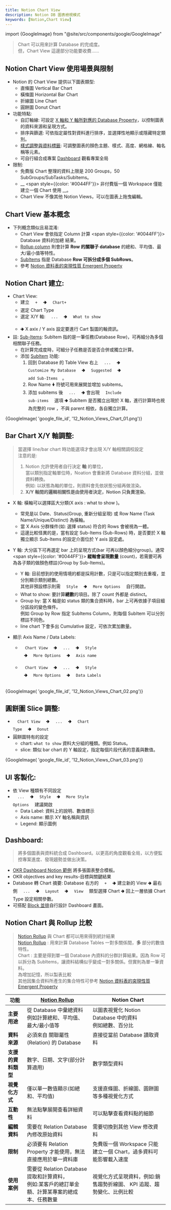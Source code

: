 ```yaml
---
title: Notion Chart View
description: Notion DB 圖表檢視模式
keywords: [Notion,Chart View]
---
```

import {GoogleImage} from "@site/src/components/google/GoogleImage"

> Chart 可以用來計算 Database 的完成度。  
> 但，Chart View 這邊部分功能要收費......  


## Notion Chart View 使用場景與限制
* Notion 的 Chart View 提供以下圖表類型:
    * 直條圖 Vertical Bar Chart
    * 橫條圖 Horizontal Bar Chart
    * 折線圖 Line Chart
    * 圓餅圖 Donut Chart
* 功能特點:
    * 自訂軸線: 可設定 [X 軸和 Y 軸所對應的 Database Property](#Notion_Chart_XY)，以控制圖表的資料來源和呈現方式。​
    * 排序與篩選: 可依指定屬性對資料進行排序，並選擇性地顯示或隱藏特定類別。​
    * [樣式調整與資料標籤](#Notion_Chart_Style): 可調整圖表的顏色主題、樣式、高度、網格線、軸名稱等元素。​
    * 可自行組合成專案 [Dashboard](#Notion_Dashboard) 觀看專案全局
* 限制: 
    * 免費版 Chart 整理的資料上限是 200 Groups，50 SubGroups/SubTasks/SubItems。
    * __ <span style={{color: '#0044FF'}}> 非付費版一個 Workspace 僅能建立一個 Chart 使用 </span> __。
    * Chart View 不像其他 Notion Views，可以在圖表上拖曳編輯。

## Chart View 基本概念<span id="notion_Chart_View"> </span>
* 下列概念類似且易混淆: 
    * Chart View 會依指定 Column 計算 <span style={{color: '#0044FF'}}> Database 資料的加總</span> 結果。  
    * [Rollup column](./Notion_Database#notion_database_rollup) 則會計算 __Row 的關聯子 database__ 的總和、平均值、最大/最小值等特性。   
    * [SubItems](./Notion_Database#notion_database_Subitem) 指是 Database __Row 可拆分成多個 SubRows__。   
    * 參考 [Notion 資料表的突現性質 Emergent Property](./Notion_Emergent_Property)

## Notion Chart 建立: 
* Chart View: 
    * 建立 <code>&nbsp; + &nbsp;</code> 🢂 <code>&nbsp; Chart+ &nbsp;</code>
    * 選定 Chart Type
    * 選定 X/Y 軸: <code>&nbsp; ... &nbsp;</code> 🢂 <code>&nbsp; What to show &nbsp;</code> 
    *  🢂 X axix / Y axis 設定要進行 Cart 製圖的軸資訊。   
* 註: [Sub-Items](./Notion_Database#notion_subitems): SubItem 指的是一筆任務(Database Row)，可再細分為多個相關聯子任務。
    * 在計算完成度時，可細分子任務是否是否合併或獨立計算。
    * 添加 [SubItem](./Notion_Database#notion_subitems) 功能: 
        1. 回到 Database 的 Table View 右上 <code>&nbsp; ... &nbsp;</code> 🢂 <code>&nbsp; Customize My Database &nbsp;</code> 🢂 <code>&nbsp; Suggested &nbsp;</code> 🢂 <code>&nbsp; add  Sub-Items &nbsp;</code>。
        1. Row Name 🠟 符號可用來展開並增加 subitems。  
        1. 添加 subitems 後 <code>&nbsp; ... &nbsp;</code> 🢂 會出現 <code>&nbsp; Include sub-items &nbsp;</code> 選項  🢂 SubItem 是否獨立出現於 X 軸，進行計算時也視為完整的 row ，不與 parent 相依，各自獨立計算。  

<div>
 {GoogleImage( 'google_file_id',  '12_Notion_Views_Chart_01.png')}
</div>

## Bar Chart X/Y 軸調整: <span id="Notion_Chart_XY">&nbsp;</span>
> 當選擇 line/bar chart 時功能選項才會出現 X/Y 軸相關調校設定  
> 注意的是:  
> 1. Notion 允許使用者自行決定 **軸** 的單位，  
> 當以類別指定軸單位時，Noation 會重新將 Database 資料分組，並做資料轉換。  
> 例如: 以狀態為軸的單位，則資料會先依狀態分組再做渲染。  
> 2. **X/Y 軸間的邏輯相關性是由使用者決定，Notion 只負責渲染**。

* X 軸: 橫軸可以選擇區大分類\(X axis : what to show )。
    * 常見是以 Date、Status(Group, 重新分組呈現) 或 Row Name (Task Name/Unique/Distinct) 為橫軸。
    * 當 X Axis 分群條件(如: 選擇 status) 符合的 Rows 會被視為一體。
    * 這邊比較怪異的是，當有設定 Sub-Items (Sub-Rows) 時，是否要於 X 軸獨立顯示 Sub-Items 的設定介面位於 Y axis 設定處。
    
* Y 軸: 大分區下可再選定 bar 上的呈現方式\(bar 可再以顏色細分group)。通常 <span style={{color: '#0044FF'}}> **縱軸會呈現數量** </span> \(count)，若需要可再為各子類的做顏色標註(Group by Sub-Items)。
    * Y 軸: 目前想到的使用情境的都是採用計數，只是可以指定類別去重複，並分別顯示類別總數。<br/>其他非預設標示則需 <code>&nbsp; Style &nbsp;</code> 🢂 <code>&nbsp; More Options &nbsp;</code> 自行開啟。  
    * What to show: 要計算**總數**的項目。除了 count 外都是 distinct。
    * Group by: 當 X 軸是如 status 類的集合資料時，bar 上可再依據子項目細分區段的變色條件。<br/>例如 Group by Row 指定 SubItems Column，則每個 SubItem 可以分別標註不同色。
    * line chart 下會多出 Cumulative 設定，可依次累加數量。
    
* 顯示 Axis Name / Data Labels: 
    *  <code>&nbsp; Chart View &nbsp;</code> 🢂 <code>&nbsp; ... &nbsp;</code> 🢂 <code>&nbsp; Style &nbsp;</code> 🢂 <code>&nbsp; More Options &nbsp;</code> 🢂 <code>&nbsp; Axis name &nbsp;</code>
    *  <code>&nbsp; Chart View &nbsp;</code> 🢂 <code>&nbsp; ... &nbsp;</code> 🢂 <code>&nbsp; Style &nbsp;</code> 🢂 <code>&nbsp; More Options &nbsp;</code> 🢂 <code>&nbsp; Data Labels &nbsp;</code>

<div>
 {GoogleImage( 'google_file_id',  '12_Notion_Views_Chart_02.png')}
</div>

## 圓餅圖 Slice 調整: 
* <code>&nbsp; Chart View &nbsp;</code> 🢂 <code>&nbsp; ... &nbsp;</code> 🢂 <code>&nbsp; Chart Type &nbsp;</code> 🢂 <code>&nbsp; Donut &nbsp;</code>
* 圓餅圖特有的設定
    * chart: <code>what to show</code> 資料大分組的種類。例如 Status。
    * slice: 類似 bar chart 的 Y 軸設定，指定每個片段代表的意義與數值。

<div>
 {GoogleImage( 'google_file_id',  '12_Notion_Views_Chart_03.png')}
</div>

## UI 客製化: 
* 依 View 種類有不同設定 <span id="Notion_Chart_Style">&nbsp;</span>
* <code>&nbsp; ... &nbsp;</code> 🢂 <code>&nbsp; Style &nbsp;</code> 🢂 <code>&nbsp; More Style Options &nbsp;</code> 建議開啟
    * Data Label: 資料上的說明、數值標示
    * Axis name: 顯示 XY 軸名稱與資訊
    * Legend: 顯示圖例  

## Dashboard: <span id="Notion_Dashboard">&nbsp;</span>
> 將多個圖表與資料統合成 Dashboard。以更高的角度觀看全局，以方便監控專案進度、發現趨勢並做出決策。

* [OKR Dashboard Notion 範例](https://www.notion.com/templates/category/free-okr-tracker-templates) 將多張圖表整合模板。
* OKR objectives and key results-目標與關鍵結果    
* Database 轉 Chart 摘要: Database 右方的 <code>&nbsp; + &nbsp;</code> 🢂 建立新的 View 🢂 最右側 <code>&nbsp; ... &nbsp;</code> 🢂 <code>&nbsp; Layout &nbsp;</code> 🢂 <code>&nbsp; View &nbsp;</code> 類型選擇 Chart 🢂 回上一層依據 Chart Type 設定相關參數。
* 可搭配 [Block 並排](./NotionBasic#notion_Notion_Column_Side_By_Side)自行設計 Dashboard 畫面。
    
## Notion Chart 與 Rollup 比較 <span id="Notion_Rollup_Chart">&nbsp;</span>   
> [Notion Rollup](./Notion_Database#notion_database_rollup) 與 Chart 都可以用來得到統計結果  
> [Notion Rollup](./Notion_Database#notion_database_rollup) : 用來計算 Database Tables 一對多關係間，**多** 部分的數值特性。  
> Chart : 主要是得到單一個 Database 內資料的分群計算結果。因為 Row 可以拆分為 SubItems，讓資料結構似乎變成一對多關係。但實則為單一筆資料。   
> 為增加記憶，所以製表比較  
> 其他因集合資料所產生的集合特性可參考 [Notion 資料表的突現性質 Emergent Property](./Notion_Emergent_Property)  

| **功能**   |   **[Notion Rollup](./Notion_Database#notion_database_rollup)**   |    **Notion Chart** |
| --------  |  ------   |  ------   |  
| **主要用途**  |  從 Database 中彙總資料<br/>例如計算總和、平均值、最大/最小值等   |  以圖表視覺化 Notion Database 中的資料<br/>例如總數、百分比   |  
| **資料來源**  |  必須來自 關聯屬性(Relation) 的 Database  |  直接從當前 Database 讀取資料  |  
| **支援的資料類型**  |  數字、日期、文字(部分計算適用)  |  數字類型資料  |  
| **視覺化方式**   |  僅以單一數值顯示(如總和、平均值)  |  支援直條圖、折線圖、圓餅圖等多種視覺化方式  |  
| **互動性**  |  無法點擊展開查看詳細資料  |  可以點擊查看資料點的細節  |  
| **編輯資料**  |  需要在 Relation Database 內修改原始資料   |  需要切換到其他 View 修改資料  |  
| **限制**  |  必須要有 Relation Property 才能使用，無法直接應用於單一資料庫  |  免費版一個 Workspace 只能建立一個 Chart，過多資料可能影響載入速度  |  
| **使用案例**  |  需要從 Relation Database 提取和計算資料，<br/>例如:某客戶的總訂單金額、計算某專案的總成本、任務數量   |  視覺化方式呈現資料，例如:銷售趨勢折線圖、 KPI 追蹤、趨勢變化、比例比較   |  
